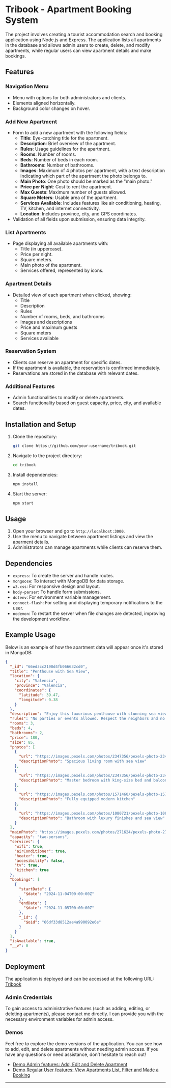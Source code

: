 # Tribook - Apartment Booking System

The project involves creating a tourist accommodation search and booking application using Node.js and Express. The application lists all apartments in the database and allows admin users to create, delete, and modify apartments, while regular users can view apartment details and make bookings.

## Features

### Navigation Menu

- Menu with options for both administrators and clients.
- Elements aligned horizontally.
- Background color changes on hover.

### Add New Apartment

- Form to add a new apartment with the following fields:
  - **Title**: Eye-catching title for the apartment.
  - **Description**: Brief overview of the apartment.
  - **Rules**: Usage guidelines for the apartment.
  - **Rooms**: Number of rooms.
  - **Beds**: Number of beds in each room.
  - **Bathrooms**: Number of bathrooms.
  - **Images**: Maximum of 4 photos per apartment, with a text description indicating which part of the apartment the photo belongs to.
  - **Main Photo**: One photo should be marked as the "main photo."
  - **Price per Night**: Cost to rent the apartment.
  - **Max Guests**: Maximum number of guests allowed.
  - **Square Meters**: Usable area of the apartment.
  - **Services Available**: Includes features like air conditioning, heating, TV, kitchen, and internet connectivity.
  - **Location**: Includes province, city, and GPS coordinates.
- Validation of all fields upon submission, ensuring data integrity.

### List Apartments

- Page displaying all available apartments with:
  - Title (in uppercase).
  - Price per night.
  - Square meters.
  - Main photo of the apartment.
  - Services offered, represented by icons.

### Apartment Details

- Detailed view of each apartment when clicked, showing:
  - Title
  - Description
  - Rules
  - Number of rooms, beds, and bathrooms
  - Images and descriptions
  - Price and maximum guests
  - Square meters
  - Services available

### Reservation System

- Clients can reserve an apartment for specific dates.
- If the apartment is available, the reservation is confirmed immediately.
- Reservations are stored in the database with relevant dates.

### Additional Features

- Admin functionalities to modify or delete apartments.
- Search functionality based on guest capacity, price, city, and available dates.

## Installation and Setup

1. Clone the repository:
   ```sh
   git clone https://github.com/your-username/tribook.git
   ```
2. Navigate to the project directory:
   ```sh
   cd tribook
   ```
3. Install dependencies:
   ```sh
   npm install
   ```
4. Start the server:
   ```sh
   npm start
   ```

## Usage

1. Open your browser and go to `http://localhost:3000`.
2. Use the menu to navigate between apartment listings and view the aparment details.
3. Administrators can manage apartments while clients can reserve them.

## Dependencies

- `express`: To create the server and handle routes.
- `mongoose`: To interact with MongoDB for data storage.
- `w3.css`: For responsive design and layout.
- `body-parser`: To handle form submissions.
- `dotenv`: For environment variable management.
- `connect-flash`: For setting and displaying temporary notifications to the user.
- `nodemon`: To restart the server when file changes are detected, improving the development workflow.

## Example Usage

Below is an example of how the apartment data will appear once it's stored in MongoDB:

```json
{
  "_id": "66ed3cc2190d4fb066632cd0",
  "title": "Penthouse with Sea View",
  "location": {
    "city": "Valencia",
    "province": "Valencia",
    "coordinates": {
      "latitude": 39.47,
      "longitude": 0.38
    }
  },
  "description": "Enjoy this luxurious penthouse with stunning sea views in the heart of Valencia. Perfect for families or travelers seeking comfort and elegance.",
  "rules": "No parties or events allowed. Respect the neighbors and no smoking indoors.",
  "rooms": 3,
  "beds": 4,
  "bathrooms": 2,
  "price": 180,
  "size": 85,
  "photos": [
    {
      "url": "https://images.pexels.com/photos/2347356/pexels-photo-2347356.jpeg?auto=compress&cs=tinysrgb&w=800",
      "descriptionPhoto": "Spacious living room with sea view"
    },
    {
      "url": "https://images.pexels.com/photos/2347356/pexels-photo-2347356.jpeg?auto=compress&cs=tinysrgb&w=800",
      "descriptionPhoto": "Master bedroom with king-size bed and balcony access"
    },
    {
      "url": "https://images.pexels.com/photos/1571460/pexels-photo-1571460.jpeg?auto=compress&cs=tinysrgb&w=800",
      "descriptionPhoto": "Fully equipped modern kitchen"
    },
    {
      "url": "https://images.pexels.com/photos/1080721/pexels-photo-1080721.jpeg?auto=compress&cs=tinysrgb&w=800",
      "descriptionPhoto": "Bathroom with luxury finishes and sea view"
    }
  ],
  "mainPhoto": "https://images.pexels.com/photos/271624/pexels-photo-271624.jpeg?auto=compress&cs=tinysrgb&w=800",
  "capacity": "two-persons",
  "services": {
    "wifi": true,
    "airConditioner": true,
    "heater": true,
    "accesibility": false,
    "tv": true,
    "kitchen": true
  },
  "bookings": [
    {
      "startDate": {
        "$date": "2024-11-04T00:00:00Z"
      },
      "endDate": {
        "$date": "2024-11-05T00:00:00Z"
      },
      "_id": {
        "$oid": "66df33d8512ae4a990092e6e"
      }
    }
  ],
  "isAvailable": true,
  "__v": 0
}
```

## Deployment

The application is deployed and can be accessed at the following URL:
[Tribook](https://tribook-nznc.onrender.com/)

### Admin Credentials

To gain access to administrative features (such as adding, editing, or deleting apartments), please contact me directly. I can provide you with the necessary environment variables for admin access.

### Demos

Feel free to explore the demo versions of the application. You can see how to add, edit, and delete apartments without needing admin access. If you have any questions or need assistance, don’t hesitate to reach out!

- [Demo Admin features: Add, Edit and Delete Apartment](link-to-demo)
- [Demo Regular User features: View Apartments List, Filter and Made a Booking](link-to-demo)

---
